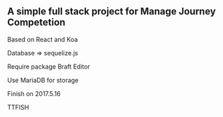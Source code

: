## A simple full stack project for Manage Journey Competetion

Based on React and Koa 

Database => sequelize.js

Require package Braft Editor

Use MariaDB for storage

Finish on 2017.5.16

TTFISH
